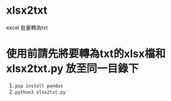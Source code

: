 # xlsx2txt
excel 批量轉為txt
# 使用前請先將要轉為txt的xlsx檔和xlsx2txt.py 放至同一目錄下
1. `pip install pandas`
2. `python3 xlsx2txt.py`
